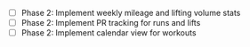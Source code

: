 - [ ] Phase 2: Implement weekly mileage and lifting volume stats
- [ ] Phase 2: Implement PR tracking for runs and lifts
- [ ] Phase 2: Implement calendar view for workouts
